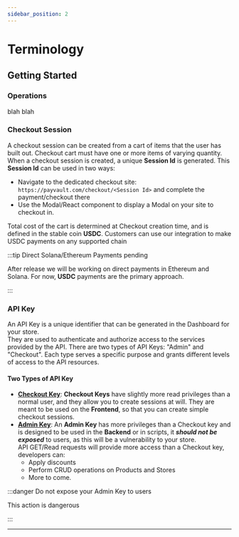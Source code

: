 ```yaml
---
sidebar_position: 2
---
```


# Terminology

## Getting Started

### Operations

blah blah

### Checkout Session

A checkout session can be created from a cart of items that the user has built out. Checkout cart must have one or more items of varying quantity.  
When a checkout session is created, a unique **Session Id** is generated. This **Session Id** can be used in two ways:

- Navigate to the dedicated checkout site: `https://payvault.com/checkout/<Session Id>` and complete the payment/checkout there
- Use the Modal/React component to display a Modal on your site to checkout in.

Total cost of the cart is determined at Checkout creation time, and is defined in the stable coin **USDC**. Customers can use our integration to make USDC payments on any supported chain

:::tip Direct Solana/Ethereum Payments pending

After release we will be working on direct payments in Ethereum and Solana. For now, **USDC** payments are the primary approach.

:::

### API Key

An API Key is a unique identifier that can be generated in the Dashboard for your store.  
They are used to authenticate and authorize access to the services provided by the API. There are two types of API Keys: "Admin" and "Checkout". Each type serves a specific purpose and grants different levels of access to the API resources.

#### Two Types of API Key

- **[Checkout Key](https://example.com/)**: **Checkout Keys** have slightly more read privileges than a normal user, and they allow you to create sessions at will. They are meant to be used on the **Frontend**, so that you can create simple checkout sessions.
- **[Admin Key](https://example.com/)**: An **Admin Key** has more privileges than a Checkout key and is designed to be used in the **Backend** or in scripts, it **_should not be exposed_** to users, as this will be a vulnerability to your store.  
   API GET/Read requests will provide more access than a Checkout key, developers can:
  - Apply discounts
  - Perform CRUD operations on Products and Stores
  - More to come.

:::danger Do not expose your Admin Key to users

This action is dangerous

:::

---
